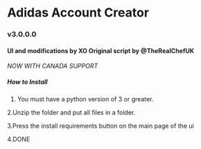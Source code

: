# Adidas Account Creator
### v3.0.0.0
#### UI and modifications by XO Original script by @TheRealChefUK

*NOW WITH CANADA SUPPORT*

##### How to Install
1. You must have a python version of 3 or greater.

2.Unzip the folder and put all files in a folder.

3.Press the install requirements button on the main page of the ui

4.DONE
